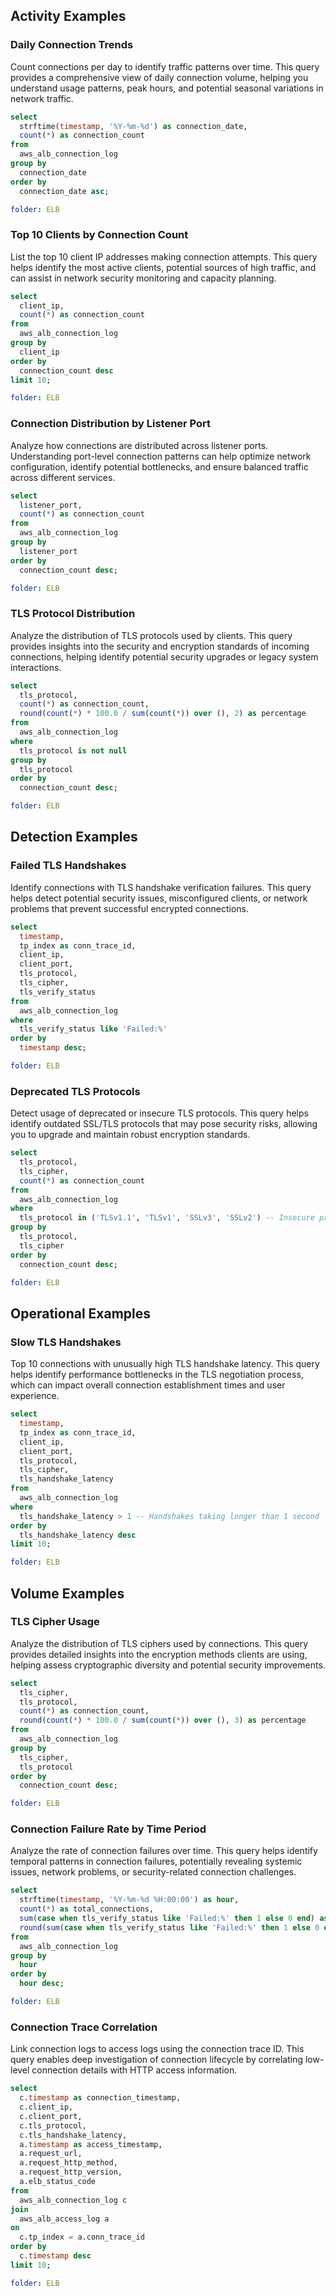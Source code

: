 ## Activity Examples

### Daily Connection Trends
Count connections per day to identify traffic patterns over time. This query provides a comprehensive view of daily connection volume, helping you understand usage patterns, peak hours, and potential seasonal variations in network traffic.

```sql
select
  strftime(timestamp, '%Y-%m-%d') as connection_date,
  count(*) as connection_count
from
  aws_alb_connection_log
group by
  connection_date
order by
  connection_date asc;
```

```yaml
folder: ELB
```

### Top 10 Clients by Connection Count
List the top 10 client IP addresses making connection attempts. This query helps identify the most active clients, potential sources of high traffic, and can assist in network security monitoring and capacity planning.

```sql
select
  client_ip,
  count(*) as connection_count
from
  aws_alb_connection_log
group by
  client_ip
order by
  connection_count desc
limit 10;
```

```yaml
folder: ELB
```

### Connection Distribution by Listener Port
Analyze how connections are distributed across listener ports. Understanding port-level connection patterns can help optimize network configuration, identify potential bottlenecks, and ensure balanced traffic across different services.

```sql
select
  listener_port,
  count(*) as connection_count
from
  aws_alb_connection_log
group by
  listener_port
order by
  connection_count desc;
```

```yaml
folder: ELB
```

### TLS Protocol Distribution
Analyze the distribution of TLS protocols used by clients. This query provides insights into the security and encryption standards of incoming connections, helping identify potential security upgrades or legacy system interactions.

```sql
select
  tls_protocol,
  count(*) as connection_count,
  round(count(*) * 100.0 / sum(count(*)) over (), 2) as percentage
from
  aws_alb_connection_log
where
  tls_protocol is not null
group by
  tls_protocol
order by
  connection_count desc;
```

```yaml
folder: ELB
```

## Detection Examples

### Failed TLS Handshakes
Identify connections with TLS handshake verification failures. This query helps detect potential security issues, misconfigured clients, or network problems that prevent successful encrypted connections.

```sql
select
  timestamp,
  tp_index as conn_trace_id,
  client_ip,
  client_port,
  tls_protocol,
  tls_cipher,
  tls_verify_status
from
  aws_alb_connection_log
where
  tls_verify_status like 'Failed:%'
order by
  timestamp desc;
```

```yaml
folder: ELB
```

### Deprecated TLS Protocols
Detect usage of deprecated or insecure TLS protocols. This query helps identify outdated SSL/TLS protocols that may pose security risks, allowing you to upgrade and maintain robust encryption standards.

```sql
select
  tls_protocol,
  tls_cipher,
  count(*) as connection_count
from
  aws_alb_connection_log
where
  tls_protocol in ('TLSv1.1', 'TLSv1', 'SSLv3', 'SSLv2') -- Insecure protocols
group by
  tls_protocol,
  tls_cipher
order by
  connection_count desc;
```

```yaml
folder: ELB
```

## Operational Examples

### Slow TLS Handshakes
Top 10 connections with unusually high TLS handshake latency. This query helps identify performance bottlenecks in the TLS negotiation process, which can impact overall connection establishment times and user experience.

```sql
select
  timestamp,
  tp_index as conn_trace_id,
  client_ip,
  client_port,
  tls_protocol,
  tls_cipher,
  tls_handshake_latency
from
  aws_alb_connection_log
where
  tls_handshake_latency > 1 -- Handshakes taking longer than 1 second
order by
  tls_handshake_latency desc
limit 10;
```

```yaml
folder: ELB
```

## Volume Examples

### TLS Cipher Usage
Analyze the distribution of TLS ciphers used by connections. This query provides detailed insights into the encryption methods clients are using, helping assess cryptographic diversity and potential security improvements.

```sql
select
  tls_cipher,
  tls_protocol,
  count(*) as connection_count,
  round(count(*) * 100.0 / sum(count(*)) over (), 3) as percentage
from
  aws_alb_connection_log
group by
  tls_cipher,
  tls_protocol
order by
  connection_count desc;
```

```yaml
folder: ELB
```

### Connection Failure Rate by Time Period
Analyze the rate of connection failures over time. This query helps identify temporal patterns in connection failures, potentially revealing systemic issues, network problems, or security-related connection challenges.

```sql
select
  strftime(timestamp, '%Y-%m-%d %H:00:00') as hour,
  count(*) as total_connections,
  sum(case when tls_verify_status like 'Failed:%' then 1 else 0 end) as failed_connections,
  round(sum(case when tls_verify_status like 'Failed:%' then 1 else 0 end) * 100.0 / count(*), 2) as failure_rate
from
  aws_alb_connection_log
group by
  hour
order by
  hour desc;
```

```yaml
folder: ELB
```

### Connection Trace Correlation
Link connection logs to access logs using the connection trace ID. This query enables deep investigation of connection lifecycle by correlating low-level connection details with HTTP access information.

```sql
select
  c.timestamp as connection_timestamp,
  c.client_ip,
  c.client_port,
  c.tls_protocol,
  c.tls_handshake_latency,
  a.timestamp as access_timestamp,
  a.request_url,
  a.request_http_method,
  a.request_http_version,
  a.elb_status_code
from
  aws_alb_connection_log c
join
  aws_alb_access_log a
on
  c.tp_index = a.conn_trace_id
order by
  c.timestamp desc
limit 10;
```

```yaml
folder: ELB
```